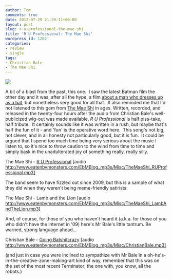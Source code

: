 ```yaml
---
author: Tom
comments: true
date: 2012-07-29 21:39:11+00:00
layout: post
slug: r-u-professional-the-mae-shi
title: 'R U Professional: The Mae Shi'
wordpress_id: 1202
categories:
- review
- single
tags:
- Christian Bale
- The Mae Shi
---
```


[![](http://eatenbymonsters.files.wordpress.com/2012/07/024b4c66-988a-11dc-a432-67aeb59a4793.jpg)](http://eatenbymonsters.files.wordpress.com/2012/07/024b4c66-988a-11dc-a432-67aeb59a4793.jpg)

A bit of a blast from the past, this one.  I saw the latest Batman film the other day and it was, after all the hype, a film [about a man who dresses up as a bat](http://www.thedailymash.co.uk/news/arts-entertainment/batman-film-actually-about-batman-2012072034995), but nonetheless very good for all that.  It also reminded me that I'd not listened to this gem from [The Mae Shi](http://en.wikipedia.org/wiki/The_Mae_Shi) in ages. Written, recorded, and released in the twenty-four hours after the audio from Christian Bale's well-publicized wig-out was made available, _R U Professional_ is half piss-take, half tribute.  It certainly sounds like it was written in a rush, but maybe that's half the fun of it - and 'fun' is the operative word here.  This song's not big, not clever, and in all honesty not particularly good, but it is fun.  It could be argued that I spend too much time being very serious about the music I listen to, so it's nice to throw caution to the wind from time to time and simply bask in the unadulterated joy of something really, really silly.

The Mae Shi - [R U Professional](http://www.eatenbymonsters.com/EbMBlog_mp3s/Misc/TheMaeShi_RUProfessional.mp3) [audio http://www.eatenbymonsters.com/EbMBlog_mp3s/Misc/TheMaeShi_RUProfessional.mp3]

The band seem to have fizzled out since 2009, but this is a sample of what they did when they weren't being meme-friendly satirists:

The Mae Shi - Lamb and the Lion [audio http://www.eatenbymonsters.com/EbMBlog_mp3s/Misc/TheMaeShi_LambAndTheLion.mp3]

And, of course, for those of you who haven't heard it (a.k.a. for those of you who didn't have the internet in '09) here's Mr Bale's little tantrum. Be warned, strong language ahead...

Christian Bale - [Going Batshitcrazy](http://www.eatenbymonsters.com/EbMBlog_mp3s/Misc/ChristianBale.mp3) [audio http://www.eatenbymonsters.com/EbMBlog_mp3s/Misc/ChristianBale.mp3]

(and just in case you were inclined to sympathize with Mr Bale in a oh-he's-in-the-creative-zone-making-art kind of way, remember that this was on the set of the most recent Terminator; the one with, you know, all the robots.)
